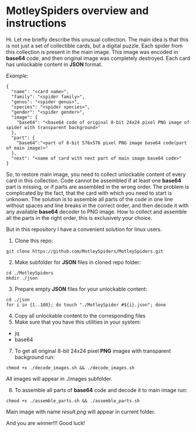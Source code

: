 # MotleySpiders overview and instructions

Hi. Let me briefly describe this unusual collection. The main idea is that this is not just a set of collectible cards, but a digital puzzle. Each spider from this collection is present in the main image. This image was encoded in **base64** code, and then original image was completely destroyed. Each card has unlockable content in **JSON** format.

*Example:*
```
{
  "name": "<card name>",
  "family": "<spider family>",
  "genus": "<spider genus>",
  "species": "<spider species>",
  "gender": "<spider gender>",
  "image": {
    "base64": "<base64 code of original 8-bit 24x24 pixel PNG image of spider with transparent background>"
  },
  "part": {
    "base64":"<part of 8-bit 576x576 pixel PNG image base64 code(part of main image)>"
  },
  "next": "<name of card with next part of main image base64 code>"
}
```

So, to restore main image, you need to collect unlockable content of every card in this collection. Code cannot be assembled if at least one **base64** part is missing, or if parts are assembled in the wrong order. The problem is complicated by the fact, that the card with which you need to start is unknown. The solution is to assemble all parts of the code in one line without spaces and line breaks in the correct order, and then decode it with any available **base64** decoder to PNG image. How to collect and assemble all the parts in the right order, this is exclusively your choice.

But in this repository I have a convenient solution for linux users. 

1. Clone this repo:
```
git clone https://github.com/MotleySpiders/MotleySpiders.git
```
2. Make subfolder for **JSON** files in cloned repo folder:
```
cd ./MotleySpiders
mkdir ./json
```
3. Prepare empty **JSON** files for your unlockable content:
```
cd ./json
for i in {1..108}; do touch "./MotleySpider #${i}.json"; done
```
4. Copy all unlockable content to the corresponding files
5. Make sure that you have this utilities in your system:
  * jq
  * base64
7. To get all original 8-bit 24x24 pixel **PNG** images with transparent background run:
```
chmod +x ./decode_images.sh && ./decode_images.sh
```
All images will appear in ./images subfolder.

8. To assemble all parts of **base64** code and decode it to main image run:
```
chmod +x ./assemble_parts.sh && ./assemble_parts.sh
```
Main image with name _result.png_ will appear in current folder.

And you are winner!!! Good luck!
